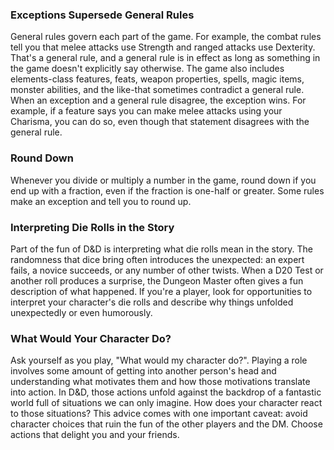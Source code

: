
### Exceptions Supersede General Rules
General rules govern each part of the game. For example, the combat rules tell you that melee attacks use Strength and ranged attacks use Dexterity. That's a general rule, and a general rule is in effect as long as something in the game doesn't explicitly say otherwise.
The game also includes elements-class features, feats, weapon properties, spells, magic items, monster abilities, and the like-that sometimes contradict a general rule. When an exception and a general rule disagree, the exception wins. For example, if a feature says you can make melee attacks using your Charisma, you can do so, even though that statement disagrees with the general rule.


### Round Down
Whenever you divide or multiply a number in the game, round down if you end up with a fraction, even if the fraction is one-half or greater. Some rules make an exception and tell you to round up.


### Interpreting Die Rolls in the Story
Part of the fun of D&D is interpreting what die rolls mean in the story. The randomness that dice bring often introduces the unexpected: an expert fails, a novice succeeds, or any number of other twists. When a D20 Test or another roll produces a surprise, the Dungeon Master often gives a fun description of what happened. lf you're a player, look for opportunities to interpret your character's die rolls and describe why things unfolded unexpectedly or even humorously.


### What Would Your Character Do?
Ask yourself as you play, "What would my character do?". Playing a role involves some amount of getting into another person's head and understanding what motivates them and how those motivations translate into action. In D&D, those actions unfold against the backdrop of a fantastic world full of situations we can only imagine. How does your character react to those situations?
This advice comes with one important caveat: avoid character choices that ruin the fun of the other players and the DM. Choose actions that delight you and your friends.
